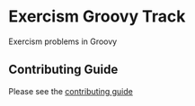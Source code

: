 # Exercism Groovy Track

Exercism problems in Groovy

## Contributing Guide

Please see the [contributing guide](https://github.com/exercism/x-api/blob/master/CONTRIBUTING.md#the-exercise-data)

